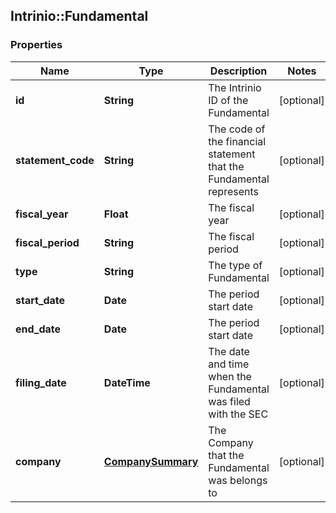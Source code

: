 ## Intrinio::Fundamental

### Properties
Name | Type | Description | Notes
------------ | ------------- | ------------- | -------------
**id** | **String** | The Intrinio ID of the Fundamental | [optional] 
**statement_code** | **String** | The code of the financial statement that the Fundamental represents | [optional] 
**fiscal_year** | **Float** | The fiscal year | [optional] 
**fiscal_period** | **String** | The fiscal period | [optional] 
**type** | **String** | The type of Fundamental | [optional] 
**start_date** | **Date** | The period start date | [optional] 
**end_date** | **Date** | The period start date | [optional] 
**filing_date** | **DateTime** | The date and time when the Fundamental was filed with the SEC | [optional] 
**company** | [**CompanySummary**](CompanySummary.md) | The Company that the Fundamental was belongs to | [optional] 


